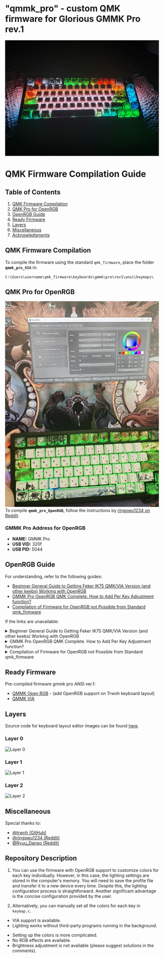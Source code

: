 # "qmmk_pro" - custom QMK firmware for Glorious GMMK Pro rev.1 

![qmmk_pro VIA preview](files\img\photo_2024-08-09_10-50-21.jpg)

# QMK Firmware Compilation Guide

## Table of Contents
1. [QMK Firmware Compilation](#qmk-firmware-compilation)
2. [QMK Pro for OpenRGB](#qmk-pro-for-openrgb)
3. [OpenRGB Guide](#openrgb-guide)
4. [Ready Firmware](#ready-firmware)
5. [Layers](#layers)
6. [Miscellaneous](#miscellaneous)
7. [Acknowledgments](#acknowledgments)

## QMK Firmware Compilation

To compile the firmware using the standard `qmk_firmware`, place the folder **`qmmk_pro_VIA`** in:

```plaintext
C:\Users\username\qmk_firmware\keyboards\gmmk\pro\rev1\ansi\keymaps\
```

## QMK Pro for OpenRGB
![OpenRGB](files/img/photo_2024-08-09_10-14-18.jpg)
To compile **`qmmk_pro_OpenRGB`**, follow the instructions by [ringowu1234 on Reddit](https://www.reddit.com/r/OpenRGB/comments/105djz3/comment/j3vfnxc/).

### GMMK Pro Address for OpenRGB

- **NAME:** GMMK Pro
- **USB VID:** 320f
- **USB PID:** 5044

## OpenRGB Guide

For understanding, refer to the following guides:
- [Beginner General Guide to Getting Feker IK75 QMK/VIA Version (and other keebs) Working with OpenRGB](https://www.reddit.com/r/OpenRGB/comments/xmaisz/beginner_general_guide_to_getting_feker_ik75/)
- [GMMK Pro OpenRGB QMK Complete. How to Add Per Key Adjustment function?](https://www.reddit.com/r/OpenRGB/comments/ysu3u7/gmmk_pro_openrgb_qmk_complete_how_to_add_per_key/)
- [Compilation of Firmware for OpenRGB not Possible from Standard qmk_firmware](https://www.reddit.com/r/OpenRGB/comments/105djz3/comment/j3vfnxc/)

If the links are unavailable:

<details>
  <summary>Beginner General Guide to Getting Feker IK75 QMK/VIA Version (and other keebs) Working with OpenRGB</summary>
  [Beginner General Guide](https://github.com/GoXLd/gmmk-pro-OpenRGB/blob/main/files/begginer_guide.pdf)
</details>

<details>
  <summary>GMMK Pro OpenRGB QMK Complete. How to Add Per Key Adjustment function?</summary>
  [How to Add Per Key Adjustment](https://github.com/GoXLd/gmmk-pro-OpenRGB/blob/main/files/GMMK_PRO_OpenRGB.pdf)
</details>

<details>
  <summary>Compilation of Firmware for OpenRGB not Possible from Standard qmk_firmware</summary>
  Below are the steps I took to enable OpenRGB on my GMMK Pro. As mentioned in many places, I followed this guide for the most part, with some modification after encountering issues. I have no prior coding nor QMK experience. Any suggestions/corrections welcomed.
  
  First, install QMK MSYS from [here](https://qmk.fm/msys/). Once installation is finished, DO NOT RUN `qmk setup`. I will explain this later.
  
  Install Git from [here](https://git-scm.com/).
  
  Then, follow the guide:
  
  Open the QMK-MSYS application and type into the terminal:
  
  ```bash
  git clone https://github.com/qmk/qmk_firmware.git --recurse-submodules
  cd qmk_firmware
  qmk setup
  ```

  This will install a file titled `QMK-OpenRGB` in your user space (unless you change the directory) that will contain all files related to OpenRGB compatible keyboards and will install all submodules.

  After this, rename the downloaded file from "QMK-OpenRGB" to "QMK_FIRMWARE" (explanation below).

  Continue with the guide. You should have no trouble compiling your own OpenRGB enabled keymap (`xxxx.bin`). Flash it to the keyboard with qmk_toolbox.

  Once flashed, in OpenRGB, open the settings tab, find OpenRGB QMK Protocol, click "add", and fill in:

  - **NAME:** GMMK Pro
  - **USB VID:** 320f
  - **USB PID:** 5044

  Hit Save, then restart OpenRGB, click the rescan devices button, and your GMMK Pro should appear.

  Changing the file name is the missing step from the original guide, which ultimately fixed the issue for me. I spent hours of trial and error to find the cause:

  When you compile the keymap to `xxxx.bin`, qmk_toolbox will search for files in the "QMK_FIRMWARE" folder, not "QMK-OpenRGB".

  Normally, you download the "QMK_FIRMWARE" folder by entering "QMK SETUP" in QMK MSYS. Without this folder, qmk_toolbox will have no target to compile, resulting in error codes.

  However, the "QMK_FIRMWARE" folder you get from "QMK SETUP" is the non-OpenRGB version.

  Therefore, you have to change the folder name so the "QMK_FIRMWARE" folder contains OpenRGB files.
</details>

## Ready Firmware

Pre-compiled firmware gmmk pro ANSI ver.1:

- [QMMK Open RGB](https://github.com/GoXLd/gmmk-pro-OpenRGB/blob/main/files/gmmk_pro_rev1_ansi_qmmk_pro_OpenRGB.bin) - (add OpenRGB support on Trwnh keyboard layout)
- [QMMK VIA](https://github.com/GoXLd/gmmk-pro-OpenRGB/blob/main/files/gmmk_pro_rev1_ansi_qmmk_pro_VIA.bin)

## Layers

Source code for keyboard layout editor images can be found [here](https://gist.github.com/trwnh/94e48f132c49043373918df29409ab48).

### Layer 0

![Layer 0](https://github.com/GoXLd/gmmk-pro-OpenRGB/blob/main/files/img/layer0.png)

### Layer 1

![Layer 1](https://github.com/GoXLd/gmmk-pro-OpenRGB/blob/main/files/img/layer1.png)

### Layer 2

![Layer 2](https://github.com/GoXLd/gmmk-pro-OpenRGB/blob/main/files/img/layer2.png)

## Miscellaneous

Special thanks to:

- [@trwnh (GitHub)](https://github.com/trwnh)
- [@ringowu1234 (Reddit)](https://www.reddit.com/user/ringowu1234/)
- [@Ryuu_Dango (Reddit)](https://www.reddit.com/user/Ryuu_Dango)

## Repository Description

1) You can use the firmware with OpenRGB support to customize colors for each key individually. However, in this case, the lighting settings are stored in the computer's memory. You will need to save the profile file and transfer it to a new device every time. Despite this, the lighting configuration process is straightforward. Another significant advantage is the concise configuration provided by the user.

2) Alternatively, you can manually set all the colors for each key in `keymap.c`.
+ VIA support is available.
+ Lighting works without third-party programs running in the background.

- Setting up the colors is more complicated.
- No RGB effects are available.
- Brightness adjustment is not available (please suggest solutions in the comments).
